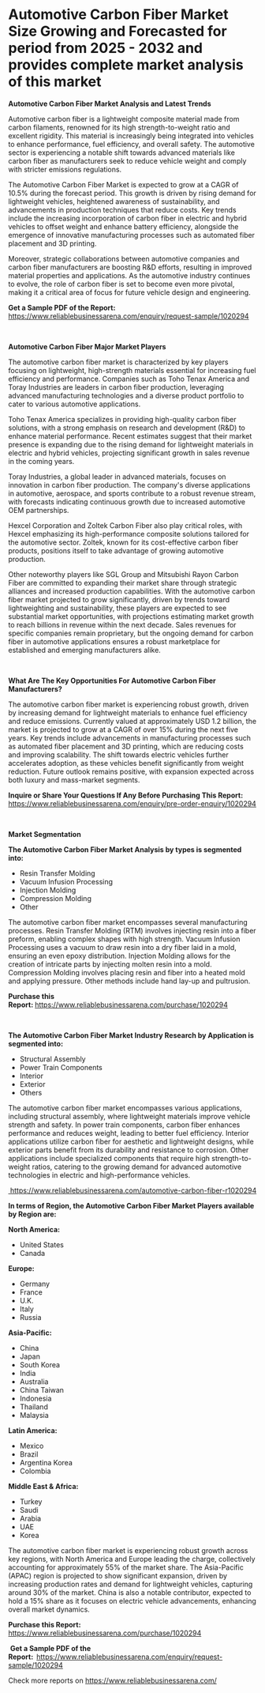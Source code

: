 <p><h1>Automotive Carbon Fiber Market Size Growing and Forecasted for period from 2025 - 2032 and provides complete market analysis of this market</h1></p><p><strong>Automotive Carbon Fiber Market Analysis and Latest Trends</strong></p>
<p><p>Automotive carbon fiber is a lightweight composite material made from carbon filaments, renowned for its high strength-to-weight ratio and excellent rigidity. This material is increasingly being integrated into vehicles to enhance performance, fuel efficiency, and overall safety. The automotive sector is experiencing a notable shift towards advanced materials like carbon fiber as manufacturers seek to reduce vehicle weight and comply with stricter emissions regulations.</p><p>The Automotive Carbon Fiber Market is expected to grow at a CAGR of 10.5% during the forecast period. This growth is driven by rising demand for lightweight vehicles, heightened awareness of sustainability, and advancements in production techniques that reduce costs. Key trends include the increasing incorporation of carbon fiber in electric and hybrid vehicles to offset weight and enhance battery efficiency, alongside the emergence of innovative manufacturing processes such as automated fiber placement and 3D printing.</p><p>Moreover, strategic collaborations between automotive companies and carbon fiber manufacturers are boosting R&D efforts, resulting in improved material properties and applications. As the automotive industry continues to evolve, the role of carbon fiber is set to become even more pivotal, making it a critical area of focus for future vehicle design and engineering.</p></p>
<p><strong>Get a Sample PDF of the Report:&nbsp;</strong> <a href="https://www.reliablebusinessarena.com/enquiry/request-sample/1020294?utm_campaign=2182&utm_medium=2&utm_source=Github&utm_content=ia&utm_term=31032025&utm_id=automotive-carbon-fiber">https://www.reliablebusinessarena.com/enquiry/request-sample/1020294</a></p>
<p>&nbsp;</p>
<p><strong>Automotive Carbon Fiber Major Market Players</strong></p>
<p><p>The automotive carbon fiber market is characterized by key players focusing on lightweight, high-strength materials essential for increasing fuel efficiency and performance. Companies such as Toho Tenax America and Toray Industries are leaders in carbon fiber production, leveraging advanced manufacturing technologies and a diverse product portfolio to cater to various automotive applications.</p><p>Toho Tenax America specializes in providing high-quality carbon fiber solutions, with a strong emphasis on research and development (R&D) to enhance material performance. Recent estimates suggest that their market presence is expanding due to the rising demand for lightweight materials in electric and hybrid vehicles, projecting significant growth in sales revenue in the coming years.</p><p>Toray Industries, a global leader in advanced materials, focuses on innovation in carbon fiber production. The company's diverse applications in automotive, aerospace, and sports contribute to a robust revenue stream, with forecasts indicating continuous growth due to increased automotive OEM partnerships.</p><p>Hexcel Corporation and Zoltek Carbon Fiber also play critical roles, with Hexcel emphasizing its high-performance composite solutions tailored for the automotive sector. Zoltek, known for its cost-effective carbon fiber products, positions itself to take advantage of growing automotive production.</p><p>Other noteworthy players like SGL Group and Mitsubishi Rayon Carbon Fiber are committed to expanding their market share through strategic alliances and increased production capabilities. With the automotive carbon fiber market projected to grow significantly, driven by trends toward lightweighting and sustainability, these players are expected to see substantial market opportunities, with projections estimating market growth to reach billions in revenue within the next decade. Sales revenues for specific companies remain proprietary, but the ongoing demand for carbon fiber in automotive applications ensures a robust marketplace for established and emerging manufacturers alike.</p></p>
<p>&nbsp;</p>
<p><strong>What Are The Key Opportunities For Automotive Carbon Fiber Manufacturers?</strong></p>
<p><p>The automotive carbon fiber market is experiencing robust growth, driven by increasing demand for lightweight materials to enhance fuel efficiency and reduce emissions. Currently valued at approximately USD 1.2 billion, the market is projected to grow at a CAGR of over 15% during the next five years. Key trends include advancements in manufacturing processes such as automated fiber placement and 3D printing, which are reducing costs and improving scalability. The shift towards electric vehicles further accelerates adoption, as these vehicles benefit significantly from weight reduction. Future outlook remains positive, with expansion expected across both luxury and mass-market segments.</p></p>
<p><strong>Inquire or Share Your Questions If Any Before Purchasing This Report:</strong> <a href="https://www.reliablebusinessarena.com/enquiry/pre-order-enquiry/1020294?utm_campaign=2182&utm_medium=2&utm_source=Github&utm_content=ia&utm_term=31032025&utm_id=automotive-carbon-fiber">https://www.reliablebusinessarena.com/enquiry/pre-order-enquiry/1020294</a></p>
<p>&nbsp;</p>
<p><strong>Market Segmentation</strong></p>
<p><strong>The Automotive Carbon Fiber Market Analysis by types is segmented into:</strong></p>
<p><ul><li>Resin Transfer Molding</li><li>Vacuum Infusion Processing</li><li>Injection Molding</li><li>Compression Molding</li><li>Other</li></ul></p>
<p><p>The automotive carbon fiber market encompasses several manufacturing processes. Resin Transfer Molding (RTM) involves injecting resin into a fiber preform, enabling complex shapes with high strength. Vacuum Infusion Processing uses a vacuum to draw resin into a dry fiber laid in a mold, ensuring an even epoxy distribution. Injection Molding allows for the creation of intricate parts by injecting molten resin into a mold. Compression Molding involves placing resin and fiber into a heated mold and applying pressure. Other methods include hand lay-up and pultrusion.</p></p>
<p><strong>Purchase this Report:&nbsp;</strong><a href="https://www.reliablebusinessarena.com/purchase/1020294?utm_campaign=2182&utm_medium=2&utm_source=Github&utm_content=ia&utm_term=31032025&utm_id=automotive-carbon-fiber">https://www.reliablebusinessarena.com/purchase/1020294</a></p>
<p>&nbsp;</p>
<p><strong>The Automotive Carbon Fiber Market Industry Research by Application is segmented into:</strong></p>
<p><ul><li>Structural Assembly</li><li>Power Train Components</li><li>Interior</li><li>Exterior</li><li>Others</li></ul></p>
<p><p>The automotive carbon fiber market encompasses various applications, including structural assembly, where lightweight materials improve vehicle strength and safety. In power train components, carbon fiber enhances performance and reduces weight, leading to better fuel efficiency. Interior applications utilize carbon fiber for aesthetic and lightweight designs, while exterior parts benefit from its durability and resistance to corrosion. Other applications include specialized components that require high strength-to-weight ratios, catering to the growing demand for advanced automotive technologies in electric and high-performance vehicles.</p></p>
<p><a href="https://www.reliablebusinessarena.com/automotive-carbon-fiber-r1020294?utm_campaign=2182&utm_medium=2&utm_source=Github&utm_content=ia&utm_term=31032025&utm_id=automotive-carbon-fiber">&nbsp;https://www.reliablebusinessarena.com/automotive-carbon-fiber-r1020294</a></p>
<p><strong>In terms of Region, the Automotive Carbon Fiber Market Players available by Region are:</strong></p>
<p>
    <p> <strong> North America: </strong>
        <ul>
            <li>United States</li>
            <li>Canada</li>
        </ul>
        </p> 
    <p> <strong> Europe: </strong>
        <ul>
            <li>Germany</li>
            <li>France</li>
            <li>U.K.</li>
            <li>Italy</li>
            <li>Russia</li>
        </ul>
        </p> 
    <p> <strong> Asia-Pacific: </strong>
        <ul>
            <li>China</li>
            <li>Japan</li>
            <li>South Korea</li>
            <li>India</li>
            <li>Australia</li>
            <li>China Taiwan</li>
            <li>Indonesia</li>
            <li>Thailand</li>
            <li>Malaysia</li>
        </ul>
        </p> 
    <p> <strong> Latin America: </strong>
        <ul>
            <li>Mexico</li>
            <li>Brazil</li>
            <li>Argentina Korea</li>
            <li>Colombia</li>
        </ul>
        </p> 
    <p> <strong> Middle East & Africa: </strong>
        <ul>
            <li>Turkey</li>
            <li>Saudi</li>
            <li>Arabia</li>
            <li>UAE</li>
            <li>Korea</li>
        </ul>
    </p>
    </p>
<p><p>The automotive carbon fiber market is experiencing robust growth across key regions, with North America and Europe leading the charge, collectively accounting for approximately 55% of the market share. The Asia-Pacific (APAC) region is projected to show significant expansion, driven by increasing production rates and demand for lightweight vehicles, capturing around 30% of the market. China is also a notable contributor, expected to hold a 15% share as it focuses on electric vehicle advancements, enhancing overall market dynamics.</p></p>
<p><strong>Purchase this Report: </strong><a href="https://www.reliablebusinessarena.com/purchase/1020294?utm_campaign=2182&utm_medium=2&utm_source=Github&utm_content=ia&utm_term=31032025&utm_id=automotive-carbon-fiber">https://www.reliablebusinessarena.com/purchase/1020294</a></p>
<p>&nbsp;<strong>Get a Sample PDF of the Report:&nbsp;&nbsp;</strong><a href="https://www.reliablebusinessarena.com/enquiry/request-sample/1020294?utm_campaign=2182&utm_medium=2&utm_source=Github&utm_content=ia&utm_term=31032025&utm_id=automotive-carbon-fiber">https://www.reliablebusinessarena.com/enquiry/request-sample/1020294</a></p>
<p><strong></strong></p>
<p>Check more reports on <a href="https://www.reliablebusinessarena.com/?utm_campaign=2182&utm_medium=2&utm_source=Github&utm_content=ia&utm_term=31032025&utm_id=automotive-carbon-fiber">https://www.reliablebusinessarena.com/</a></p>